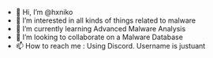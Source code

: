 - 👋 Hi, I’m @hxniko
- 👀 I’m interested in all kinds of things related to malware
- 🌱 I’m currently learning Advanced Malware Analysis
- 💞️ I’m looking to collaborate on a Malware Database
- 📫 How to reach me : Using Discord. Username is justuant

<!---
hxniko/hxniko is a ✨ special ✨ repository because its `README.md` (this file) appears on your GitHub profile.
You can click the Preview link to take a look at your changes.
--->
